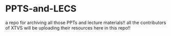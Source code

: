 # PPTS-and-LECS
a repo for archiving all those PPTs and lecture materials!! all the contributors of XTVS will be uploading their resources here in this repo!!
